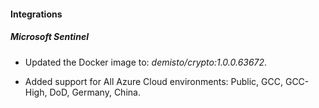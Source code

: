 
#### Integrations

##### Microsoft Sentinel

- Updated the Docker image to: *demisto/crypto:1.0.0.63672*.

- Added support for All Azure Cloud environments: Public, GCC, GCC-High, DoD, Germany, China.

